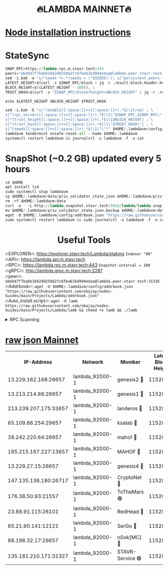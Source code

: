 <h1 align="center"> 🔥LAMBDA MAINNET🔥</h1>


[Node installation instructions](https://github.com/obajay/nodes-Guides/tree/main/Projects/Lambda)
=


# StateSync
```python
SNAP_RPC=https://lambda.rpc.m.stavr.tech:443
peers="ebdd47f7babb184240258d2fc6fba61bd994edaa@lambda.peer.stavr.tech:31326" 
sed -i.bak -e "s/^seeds *=.*/seeds = \"$SEEDS\"/; s/^persistent_peers *=.*/persistent_peers = \"$PEERS\"/" $HOME/.lambdavm/config/config.toml
LATEST_HEIGHT=$(curl -s $SNAP_RPC/block | jq -r .result.block.header.height); \
BLOCK_HEIGHT=$((LATEST_HEIGHT - 100)); \
TRUST_HASH=$(curl -s "$SNAP_RPC/block?height=$BLOCK_HEIGHT" | jq -r .result.block_id.hash)

echo $LATEST_HEIGHT $BLOCK_HEIGHT $TRUST_HASH

sed -i.bak -E "s|^(enable[[:space:]]+=[[:space:]]+).*$|\1true| ; \
s|^(rpc_servers[[:space:]]+=[[:space:]]+).*$|\1\"$SNAP_RPC,$SNAP_RPC\"| ; \
s|^(trust_height[[:space:]]+=[[:space:]]+).*$|\1$BLOCK_HEIGHT| ; \
s|^(trust_hash[[:space:]]+=[[:space:]]+).*$|\1\"$TRUST_HASH\"| ; \
s|^(seeds[[:space:]]+=[[:space:]]+).*$|\1\"\"|" $HOME/.lambdavm/config/config.toml
lambdavm tendermint unsafe-reset-all --home $HOME/.lambdavm
systemctl restart lambdavm && journalctl -u lambdavm -f -o cat

```
# SnapShot (~0.2 GB) updated every 5 hours
```python
cd $HOME
apt install lz4
sudo systemctl stop lambdavm
cp $HOME/.lambdavm/data/priv_validator_state.json $HOME/.lambdavm/priv_validator_state.json.backup
rm -rf $HOME/.lambdavm/data
curl -o - -L http://lambda.snapshot.stavr.tech:5016/lambda/lambda-snap.tar.lz4 | lz4 -c -d - | tar -x -C $HOME/.lambdavm --strip-components 2
mv $HOME/.lambdavm/priv_validator_state.json.backup $HOME/.lambdavm/data/priv_validator_state.json
wget -O $HOME/.lambdavm/config/addrbook.json "https://raw.githubusercontent.com/obajay/nodes-Guides/main/Projects/Lambda/addrbook.json"
sudo systemctl restart lambdavm && sudo journalctl -u lambdavm -f -o cat
```
 <h1 align="center"> Useful Tools</h1>

🔥EXPLORER🔥:      https://explorer.stavr.tech/Lambda/staking	        `Indexer "ON"` \
🔥API🔥: 			 		 https://lambda.api.m.stavr.tech \
🔥RPC🔥:           https://lambda.rpc.m.stavr.tech:443	              `Snapshot-interval = 100` \
🔥gRPC🔥:          http://lambda.grpc.m.stavr.tech:2287 \
🔥peer🔥:					 `ebdd47f7babb184240258d2fc6fba61bd994edaa@lambda.peer.stavr.tech:31326` \
🔥Addrbook🔥:    ```wget -O $HOME/.lambdavm/config/addrbook.json "https://raw.githubusercontent.com/obajay/nodes-Guides/main/Projects/Lambda/addrbook.json"``` \
🔥Auto_install script🔥: ```wget -O lamb https://raw.githubusercontent.com/obajay/nodes-Guides/main/Projects/Lambda/lamb && chmod +x lamb && ./lamb```


<details>
<summary>RPC Scanning</summary>

<h2 align="center"> We scan nodes in real time every 4 hours. And we provide the final result of RPC endpoints.
We cannot influence the operation of these nodes in any way. </h2>


```python
If Voting Power is higher than 0 --> then the Node is a validator of the network and may be subject to attack and be a potential threat to the chain.
```
```python
We marked such validators with a red symbol
```

</details>

[raw json Mainnet](https://rpc-check.lambm.stavr.tech/lambm/rpc-lambm-result.json)
=


<table><tr><th>IP-Address</th><th>Network</th><th>Moniker</th><th>Latest Block Height</th><th>Earliest Block Height</th><th>Catching Up</th><th>Tx Index</th><th>Voting Power</th><th>Scan Time</th></tr><tr><td>13.229.162.168:26657</td><td>lambda_92000-1</td><td>genesis2 🔴</td><td>11528857</td><td>1</td><td>False</td><td>on</td><td>16878690</td><td>2024-02-04T03:08:58.770731839UTC</td></tr><tr><td>13.213.214.88:26657</td><td>lambda_92000-1</td><td>genesis1 🔴</td><td>11528859</td><td>1</td><td>False</td><td>on</td><td>107835</td><td>2024-02-04T03:09:03.790043785UTC</td></tr><tr><td>213.239.207.175:33657</td><td>lambda_92000-1</td><td>landeros 🔴</td><td>11528855</td><td>8136001</td><td>False</td><td>off</td><td>1428920</td><td>2024-02-04T03:08:53.049580521UTC</td></tr><tr><td>65.109.88.254:29657</td><td>lambda_92000-1</td><td>ksalab 🔴</td><td>11528859</td><td>8715001</td><td>False</td><td>on</td><td>510465</td><td>2024-02-04T03:09:06.996436968UTC</td></tr><tr><td>38.242.220.64:26657</td><td>lambda_92000-1</td><td>mahof 🔴</td><td>11528853</td><td>10131001</td><td>False</td><td>off</td><td>770350</td><td>2024-02-04T03:08:46.541944757UTC</td></tr><tr><td>185.215.167.227:13657</td><td>lambda_92000-1</td><td>MAHOF 🔴</td><td>11528858</td><td>10134001</td><td>False</td><td>on</td><td>2051510</td><td>2024-02-04T03:09:02.472488898UTC</td></tr><tr><td>13.229.27.15:26657</td><td>lambda_92000-1</td><td>genesis4 🔴</td><td>11528858</td><td>11043001</td><td>False</td><td>on</td><td>9665448</td><td>2024-02-04T03:09:02.122444031UTC</td></tr><tr><td>147.135.138.180:26717</td><td>lambda_92000-1</td><td>CryptoNet 🔴</td><td>11528859</td><td>11383001</td><td>False</td><td>off</td><td>768022</td><td>2024-02-04T03:09:04.065973404UTC</td></tr><tr><td>176.38.50.93:21557</td><td>lambda_92000-1</td><td>ToTheMars 🟢</td><td>11528859</td><td>11395001</td><td>False</td><td>on</td><td>0</td><td>2024-02-04T03:09:09.533690805UTC</td></tr><tr><td>23.88.91.115:26101</td><td>lambda_92000-1</td><td>RedHead 🔴</td><td>11528855</td><td>11428855</td><td>False</td><td>off</td><td>553202</td><td>2024-02-04T03:08:53.350726818UTC</td></tr><tr><td>65.21.90.141:12121</td><td>lambda_92000-1</td><td>SerGo 🔴</td><td>11528859</td><td>11428859</td><td>False</td><td>off</td><td>10612033</td><td>2024-02-04T03:09:09.900327233UTC</td></tr><tr><td>88.198.32.17:26657</td><td>lambda_92000-1</td><td>n0ok[MC] 🔴</td><td>11528860</td><td>11428860</td><td>False</td><td>off</td><td>1578630</td><td>2024-02-04T03:09:13.018440067UTC</td></tr><tr><td>135.181.210.171:31327</td><td>lambda_92000-1</td><td>STAVR-Service 🟢</td><td>11528859</td><td>11526501</td><td>False</td><td>on</td><td>0</td><td>2024-02-04T03:09:06.544886140UTC</td></tr></table>
